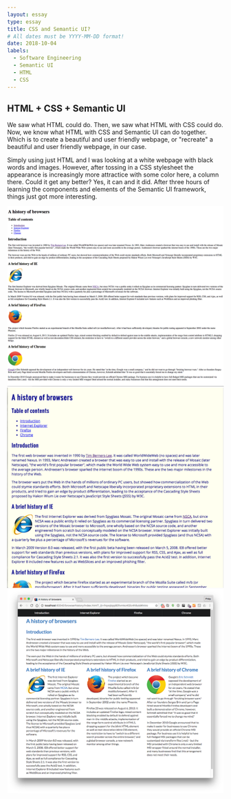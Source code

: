 ```yaml
---
layout: essay
type: essay
title: CSS and Semantic UI?
# All dates must be YYYY-MM-DD format!
date: 2018-10-04
labels:
  - Software Engineering
  - Semantic UI
  - HTML
  - CSS
---
```


## HTML + CSS + Semantic UI

We saw what HTML could do. Then, we saw what HTML with CSS could do. Now, we know what HTML with CSS and Semantic UI can do together. Which is to create a beautiful and user friendly webpage, or "recreate" a beautiful and user friendly webpage, in our case.

Simply using just HTML and I was looking at a white webpage with black words and images. However, after tossing in a CSS stylesheet the appearance is increasingly more attractice with some color here, a column there. Could it get any better? Yes, it can and it did. After three hours of learning the components and elements of the Semantic UI framework, things just got more interesting.

<img class="ui medium right floated image" src="../images/browserhistory1.png">
<img class="ui medium right floated image" src="../images/browserhistory2.png">
<img class="ui medium right floated image" src="../images/browserhistorysemantic.png">
